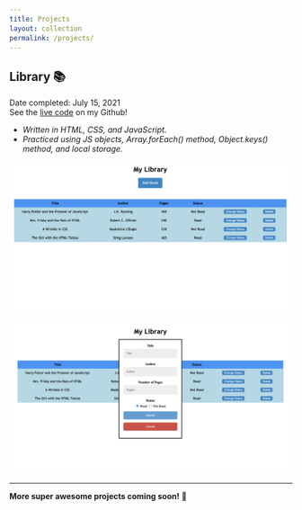 ```yaml
---
title: Projects
layout: collection
permalink: /projects/
---
```


## Library 📚

Date completed: July 15, 2021  
See the [live code](https://github.com/rusty-reebs/library) on my Github!
- *Written in HTML, CSS, and JavaScript.*  
- *Practiced using JS objects, Array.forEach() method, Object.keys() method, and local storage.*


[![Screenshot](/assets/images/library-thumbnail.png)](https://rusty-reebs.github.io/library/)

[![Screenshot](/assets/images/librarypopup-thumbnail.png)](https://rusty-reebs.github.io/library/)

---

**More super awesome projects coming soon!** 🚀